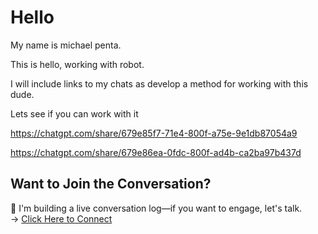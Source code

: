 
# Hello

My name is michael penta. 

This is hello, working with robot. 

I will include links to my chats as develop a method for working with this dude.

Lets see if you can work with it

https://chatgpt.com/share/679e85f7-71e4-800f-a75e-9e1db87054a9

https://chatgpt.com/share/679e86ea-0fdc-800f-ad4b-ca2ba97b437d

## Want to Join the Conversation?  
🚀 I'm building a live conversation log—if you want to engage, let's talk.  
→ [Click Here to Connect](your-link-here)


